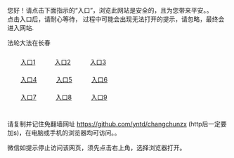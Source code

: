 您好！请点击下面指示的“入口”，浏览此网站是安全的，且为您带来平安。。 <br/>
点击入口后，请耐心等待， 过程中可能会出现无法打开的提示，请忽略，最终会进入网站. </br>

法轮大法在长春<br/>
<div style="padding:10px"><a style="margin:20px" target="_blank" href="https://d38lvv54cjpnj2.cloudfront.net/2Qpsp?gmoxdpxn" id="ccLink1" rel="nofollow">入口1</a> <a target="_blank" style="margin:20px" href="https://d1mycwdwhfprve.cloudfront.net/2Qpsp?kcbmmvc" id="ccLink2" rel="nofollow">入口2</a> <a style="margin:20px" target="_blank" href="https://dlh6rk2dmn57v.cloudfront.net/2Qpsp?gmnxg" id="ccLink3" rel="nofollow">入口3</a></div>

<div style="padding:10px" ><a style="margin:20px" target="_blank" href="https://d38lvv54cjpnj2.cloudfront.net/2Qpsp?gmoxdpxn" id="ccLink4" rel="nofollow">入口4</a> <a style="margin:20px" href="https://d1mycwdwhfprve.cloudfront.net/2Qpsp?kcbmmvc" target="_blank" id="ccLink5" rel="nofollow">入口5</a> <a style="margin:20px" href="https://dlh6rk2dmn57v.cloudfront.net/2Qpsp?gmnxg" target="_blank" id="ccLink6" rel="nofollow">入口6</a></div>

<div style="padding:10px"><a style="margin:20px" target="_blank" href="https://d38lvv54cjpnj2.cloudfront.net/2Qpsp?gmoxdpxn" id="ccLink7" rel="nofollow">入口7</a> <a style="margin:20px" href="https://d1mycwdwhfprve.cloudfront.net/2Qpsp?kcbmmvc" target="_blank" id="ccLink8" rel="nofollow">入口8</a> <a style="margin:20px" target="_blank" href="https://dlh6rk2dmn57v.cloudfront.net/2Qpsp?gmnxg" id="ccLink9" rel="nofollow">入口9</a></div>

<br/>



请复制并记住免翻墙网址 https://github.com/yntd/changchunzx (http后一定要加s)，在电脑或手机的浏览器均可访问。。<br/>

微信如提示停止访问该网页，须先点击右上角，选择浏览器打开。
